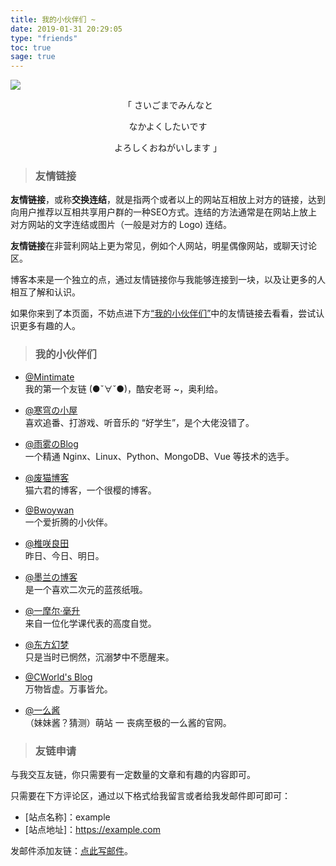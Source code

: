 ```yaml
---
title: 我的小伙伴们 ~
date: 2019-01-31 20:29:05
type: "friends"
toc: true
sage: true
---
```


<img src="/img/friends_img.jpg" style="border: none; "></img>

<div style="text-align:center;">
<p>「 さいごまでみんなと</p><p>なかよくしたいです</p><p>  よろしくおねがいします 」</p>
</div>

> ###  友情链接 

**友情链接**，或称**交换连结**，就是指两个或者以上的网站互相放上对方的链接，达到向用户推荐以互相共享用户群的一种SEO方式。连结的方法通常是在网站上放上对方网站的文字连结或图片（一般是对方的 Logo) 连结。

**友情链接**在非营利网站上更为常见，例如个人网站，明星偶像网站，或聊天讨论区。

博客本来是一个独立的点，通过友情链接你与我能够连接到一块，以及让更多的人相互了解和认识。

如果你来到了本页面，不妨点进下方[“我的小伙伴们”](/friends/#我的小伙伴们)中的友情链接去看看，尝试认识更多有趣的人。


> ### 我的小伙伴们

- [@Mintimate](https://www.mintimate.cn/)     <br>我的第一个友链 (●ˇ∀ˇ●)，酷安老哥 ~，奥利给。

- [@寒穹の小屋](https://www.hqsblog.cn/)     <br>喜欢追番、打游戏、听音乐的 “好学生”，是个大佬没错了。

- [@雨雾のBlog](https://blog.acyalmw.xyz/)     <br>一个精通 Nginx、Linux、Python、MongoDB、Vue 等技术的选手。

- [@废猫博客](https://www.maobk.cn/)    <br>猫六君的博客，一个很樱的博客。

- [@Bwoywan](https://hexo.bwoywan268.xyz)    <br>一个爱折腾的小伙伴。 

- [@椎咲良田](https://sanshiliuxiao.top/)    <br>昨日、今日、明日。

- [@墨兰の博客](https://blog.yfblog.xyz)    <br>是一个喜欢二次元的蓝孩纸哦。

- [@一摩尔·毫升](https://1mol.ml/)     <br>来自一位化学课代表的高度自觉。

- [@东方幻梦](https://blog.mxlbs.cn/)      <br>只是当时已惘然，沉溺梦中不愿醒来。

- [@CWorld's Blog](https://changingworld.gitee.io/blog/)      <br>万物皆虚。万事皆允。

- [@一么酱](https://imgradeone.wordpress.com/)      <br>（妹妹酱？猜测）萌站 一 丧病至极的一么酱的官网。


> ### 友链申请

与我交互友链，你只需要有一定数量的文章和有趣的内容即可。

只需要在下方评论区，通过以下格式给我留言或者给我发邮件即可即可：
- [站点名称]：example
- [站点地址]：https://example.com

发邮件添加友链：[点此写邮件](mailto:vensing@foxmail.com)。





